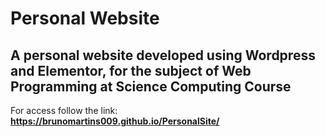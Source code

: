# Personal Website
## A personal website developed using Wordpress and Elementor, for the subject of Web Programming at Science Computing Course 

For access follow the link:
<strong>https://brunomartins009.github.io/PersonalSite/</strong>
